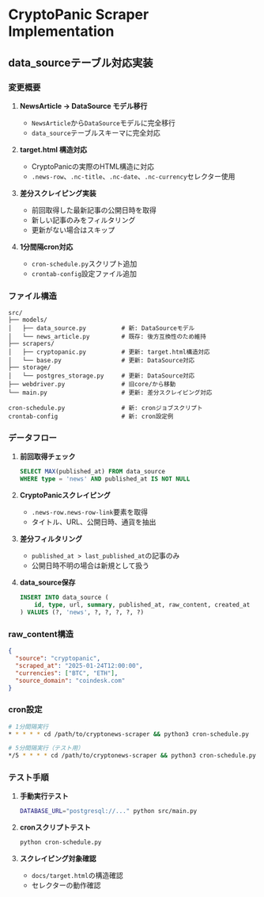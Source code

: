 # CryptoPanic Scraper Implementation

## data_sourceテーブル対応実装

### 変更概要

1. **NewsArticle → DataSource モデル移行**
   - `NewsArticle`から`DataSource`モデルに完全移行
   - `data_source`テーブルスキーマに完全対応

2. **target.html 構造対応**
   - CryptoPanicの実際のHTML構造に対応
   - `.news-row`、`.nc-title`、`.nc-date`、`.nc-currency`セレクター使用

3. **差分スクレイピング実装**
   - 前回取得した最新記事の公開日時を取得
   - 新しい記事のみをフィルタリング
   - 更新がない場合はスキップ

4. **1分間隔cron対応**
   - `cron-schedule.py`スクリプト追加
   - `crontab-config`設定ファイル追加

### ファイル構造

```
src/
├── models/
│   ├── data_source.py          # 新: DataSourceモデル
│   └── news_article.py         # 既存: 後方互換性のため維持
├── scrapers/
│   ├── cryptopanic.py          # 更新: target.html構造対応
│   └── base.py                 # 更新: DataSource対応
├── storage/
│   └── postgres_storage.py     # 更新: DataSource対応
├── webdriver.py                # 旧core/から移動
└── main.py                     # 更新: 差分スクレイピング対応

cron-schedule.py                # 新: cronジョブスクリプト
crontab-config                  # 新: cron設定例
```

### データフロー

1. **前回取得チェック**
   ```sql
   SELECT MAX(published_at) FROM data_source 
   WHERE type = 'news' AND published_at IS NOT NULL
   ```

2. **CryptoPanicスクレイピング**
   - `.news-row.news-row-link`要素を取得
   - タイトル、URL、公開日時、通貨を抽出

3. **差分フィルタリング**
   - `published_at > last_published_at`の記事のみ
   - 公開日時不明の場合は新規として扱う

4. **data_source保存**
   ```sql
   INSERT INTO data_source (
       id, type, url, summary, published_at, raw_content, created_at
   ) VALUES (?, 'news', ?, ?, ?, ?, ?)
   ```

### raw_content構造

```json
{
  "source": "cryptopanic",
  "scraped_at": "2025-01-24T12:00:00",
  "currencies": ["BTC", "ETH"],
  "source_domain": "coindesk.com"
}
```

### cron設定

```bash
# 1分間隔実行
* * * * * cd /path/to/cryptonews-scraper && python3 cron-schedule.py

# 5分間隔実行（テスト用）
*/5 * * * * cd /path/to/cryptonews-scraper && python3 cron-schedule.py
```

### テスト手順

1. **手動実行テスト**
   ```bash
   DATABASE_URL="postgresql://..." python src/main.py
   ```

2. **cronスクリプトテスト**
   ```bash
   python cron-schedule.py
   ```

3. **スクレイピング対象確認**
   - `docs/target.html`の構造確認
   - セレクターの動作確認 